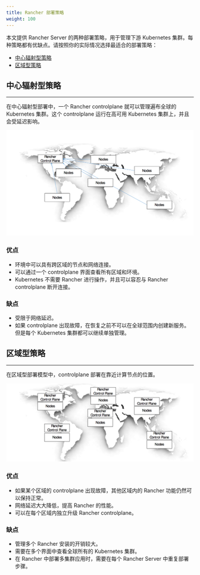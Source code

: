 ```yaml
---
title: Rancher 部署策略
weight: 100
---
```


本文提供 Rancher Server 的两种部署策略，用于管理下游 Kubernetes 集群。每种策略都有优缺点。请按照你的实际情况选择最适合的部署策略：

* [中心辐射型策略](#中心辐射型策略)
* [区域型策略](#区域型策略)

## 中心辐射型策略
---

在中心辐射型部署中，一个 Rancher controlplane 就可以管理遍布全球的 Kubernetes 集群。这个 controlplane 运行在高可用 Kubernetes 集群上，并且会受延迟影响。

![](/img/bpg/hub-and-spoke.png)

### 优点

* 环境中可以具有跨区域的节点和网络连接。
* 可以通过一个 controlplane 界面查看所有区域和环境。
* Kubernetes 不需要 Rancher 进行操作，并且可以容忍与 Rancher controlplane 断开连接。

### 缺点

* 受限于网络延迟。
* 如果 controlplane 出现故障，在恢复之前不可以在全球范围内创建新服务。但是每个 Kubernetes 集群都可以继续单独管理。

## 区域型策略
---
在区域型部署模型中，controlplane 部署在靠近计算节点的位置。

![](/img/bpg/regional.png)

### 优点

* 如果某个区域的 controlplane 出现故障，其他区域内的 Rancher 功能仍然可以保持正常。
* 网络延迟大大降低，提高 Rancher 的性能。
* 可以在每个区域内独立升级 Rancher controlplane。

### 缺点

* 管理多个 Rancher 安装的开销较大。
* 需要在多个界面中查看全球所有的 Kubernetes 集群。
* 在 Rancher 中部署多集群应用时，需要在每个 Rancher Server 中重复部署步骤。
